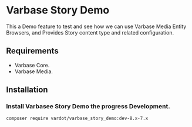 # Varbase Story Demo

This a Demo feature to test and see how we can use Varbase Media Entity
Browsers, and Provides Story content type and related configuration.


## Requirements
* Varbase Core.
* Varbase Media.

## Installation

### Install Varbasee Story Demo the progress Development.

```
composer require vardot/varbase_story_demo:dev-8.x-7.x
```